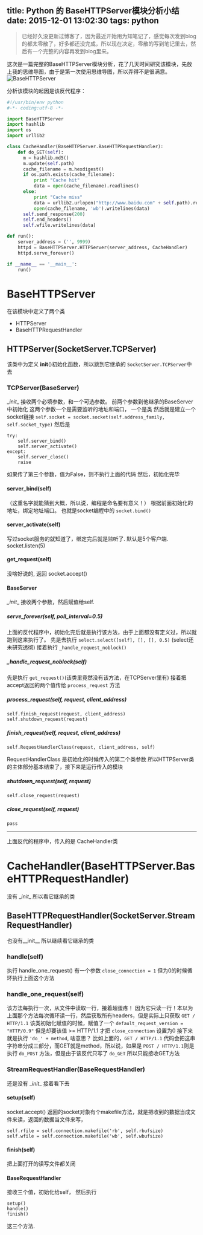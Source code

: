title: Python 的 BaseHTTPServer模块分析小结
date: 2015-12-01 13:02:30
tags: python
---
> 已经好久没更新过博客了，因为最近开始用为知笔记了，感觉每次发到blog的都太零散了，好多都还没完成，所以现在决定，零散的写到笔记里去，然后有一个完整的内容再发到blog里来。

<!--more-->


这次是一篇完整的BaseHTTPServer模块分析，花了几天时间研究该模块，先放上我的思维导图，由于是第一次使用思维导图，所以弄得不是很满意。
![BaseHTTPServer](http://7xscw6.com1.z0.glb.clouddn.com/hexo-BaseHTTPServer.jpeg)

分析该模块的起因是该反代程序：
```python
#!/usr/bin/env python
#-*- coding:utf-8 -*-

import BaseHTTPServer
import hashlib
import os
import urllib2

class CacheHandler(BaseHTTPServer.BaseHTTPRequestHandler):
    def do_GET(self):
      m = hashlib.md5()
      m.update(self.path)
      cache_filename = m.hexdigest()
      if os.path.exists(cache_filename):
          print "Cache hit"
          data = open(cache_filename).readlines()
      else:
          print "Cache miss"
          data = urllib2.urlopen("http://www.baidu.com" + self.path).readlines()
          open(cache_filename, 'wb').writelines(data)
      self.send_response(200)
      self.end_headers()
      self.wfile.writelines(data)

def run():
    server_address = ('', 9999)
    httpd = BaseHTTPServer.HTTPServer(server_address, CacheHandler)
    httpd.serve_forever()

if __name__ == '__main__':
    run()
```

# BaseHTTPServer 
在该模块中定义了两个类

 - HTTPServer
 - BaseHTTPRequestHandler

## HTTPServer(SocketServer.TCPServer)
该类中为定义 __init__()初始化函数，所以跳到它继承的 `SocketServer.TCPServer`中去
    
### TCPServer(BaseServer)
__init_\_ 接收两个必填参数，和一个可选参数。
前两个参数到他继承的BaseServer中初始化
这两个参数一个是需要监听的地址和端口， 一个是类
然后就是建立一个socket链接 `self.socket = socket.socket(self.address_family, self.socket_type)`
然后是
```
try:
    self.server_bind()
    self.server_activate()
except:
    self.server_close()
    raise
```
如果传了第三个参数，值为False，则不执行上面的代码
然后，初始化完毕

#### server_bind(self)
（这重名字就能猜到大概，所以说，编程是命名要有意义！）
根据前面初始化的地址，绑定地址端口。
也就是socket编程中的 `socket.bind()`

#### server_activate(self)
写过socket服务的就知道了，绑定完后就是监听了.
默认是5个客户端.
socket.listen(5)

#### get_request(self)
没啥好说的, 返回 socket.accept()

#### BaseServer
_\_init__ 接收两个参数，然后赋值给self.

##### serve_forever(self, poll_interval=0.5)
上面的反代程序中，初始化完后就是执行该方法，由于上面都没有定义过，所以就跑到这来执行了。
先是去执行 `select.select([self], [], [], 0.5)` (select还未研究透彻)
接着执行 `_handle_request_noblock()`

##### _handle_request_noblock(self)
先是执行 `get_request()`(该类里竟然没有该方法，在TCPServer里有)
接着把accept返回的两个值传给 `process_request` 方法

##### process_request(self, request, client_address)
```
self.finish_request(request, client_address)
self.shutdown_request(request)
```

##### finish_request(self, request, client_address)
```
self.RequestHandlerClass(request, client_address, self)
```
RequestHandlerClass 是初始化的时候传入的第二个类参数
所以HTTPServer类的主体部分基本结束了，接下来是运行传入的模块

##### shutdown_request(self, request)
```
self.close_request(request)
```

##### close_request(self, request)
```
pass
```
---
上面反代的程序中，传入的是 CacheHandler类
# CacheHandler(BaseHTTPServer.BaseHTTPRequestHandler)
没有 __init_\_ 所以看它继承的类

## BaseHTTPRequestHandler(SocketServer.StreamRequestHandler)
也没有__init_\_ 所以继续看它继承的类

### handle(self)
执行 handle_one_request()
有一个参数 `close_connection = 1` 但为0的时候循环执行上面这个方法

### handle_one_request(self)
该方法每执行一次，从文件中读取一行，接着超蛋疼！
因为它只读一行！本以为上面那个方法每次循环读一行，然后获取所有headers，但是实际上只获取
`GET / HTTP/1.1`
该类初始化赋值的时候，赋值了一个 `default_request_version = "HTTP/0.9"`
但是却要该值 >= HTTP/1.1 才把 `close_connection` 设置为0
接下来就是执行 `'do_' + method`, 啥意思？
比如上面的，`GET / HTTP/1.1` 代码会把这串字符串分成三部分，而GET就是method，所以说，如果是 `POST / HTTP/1.1`则是执行 `do_POST` 方法，但是由于该反代只写了 `do_GET` 所以只能接收GET方法

### StreamRequestHandler(BaseRequestHandler)
还是没有 __init_\_ 接着看下去

#### setup(self)
socket.accept() 返回的socket对象有个makefile方法，就是把收到的数据当成文件来读，返回的数据当文件来写，
```
self.rfile = self.connection.makefile('rb', self.rbufsize)
self.wfile = self.connection.makefile('wb', self.wbufsize)
```

#### finish(self)
把上面打开的读写文件都关闭

#### BaseRequestHandler
接收三个值，初始化给self， 然后执行 
```
setup()
handle()
finish()
```
这三个方法.